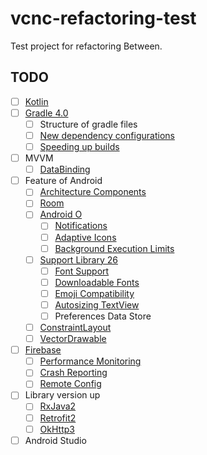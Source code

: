 # vcnc-refactoring-test
Test project for refactoring Between.


## TODO
- [ ] [Kotlin](https://kotlinlang.org/docs/reference/)
- [ ] [Gradle 4.0](https://docs.gradle.org/4.0-milestone-2/release-notes.html)
  - [ ] Structure of gradle files
  - [ ] [New dependency configurations](https://developer.android.com/studio/preview/features/new-android-plugin-migration.html#new_configurations)
  - [ ] [Speeding up builds](https://www.youtube.com/watch?v=7ll-rkLCtyk)
- [ ] MVVM
  - [ ] [DataBinding](https://developer.android.com/topic/libraries/data-binding/index.html)
- [ ] Feature of Android
  - [ ] [Architecture Components](https://developer.android.com/topic/libraries/architecture/index.html)
  - [ ] [Room](https://developer.android.com/topic/libraries/architecture/room.html)
  - [ ] [Android O](https://developer.android.com/preview/index.html)
    - [ ] [Notifications](https://developer.android.com/preview/api-overview.html#notifications)
    - [ ] [Adaptive Icons](https://developer.android.com/preview/features/adaptive-icons.html)
    - [ ] [Background Execution Limits](https://developer.android.com/preview/features/background.html)
  - [ ] [Support Library 26](https://developer.android.com/topic/libraries/support-library/revisions.html)
    - [ ] [Font Support](https://developer.android.com/preview/features/working-with-fonts.html#fonts-in-xml)
    - [ ] [Downloadable Fonts](https://developer.android.com/preview/features/downloadable-fonts.html)
    - [ ] [Emoji Compatibility](https://developer.android.com/preview/features/emoji-compat.html)
    - [ ] [Autosizing TextView](https://developer.android.com/preview/features/autosizing-textview.html)
    - [ ] Preferences Data Store
  - [ ] [ConstraintLayout](https://constraintlayout.com/)
  - [ ] [VectorDrawable](https://developer.android.com/studio/write/vector-asset-studio.html)
- [ ] [Firebase](https://firebase.google.com/docs/android/setup)
  - [ ] [Performance Monitoring](https://firebase.google.com/docs/perf-mon/)
  - [ ] [Crash Reporting](https://firebase.google.com/docs/crash/)
  - [ ] [Remote Config](https://firebase.google.com/docs/remote-config/)
- [ ] Library version up
  - [ ] [RxJava2](https://github.com/ReactiveX/RxJava/wiki/What's-different-in-2.0)
  - [ ] [Retrofit2](http://square.github.io/retrofit/)
  - [ ] [OkHttp3](http://square.github.io/okhttp/)
- [ ] Android Studio
